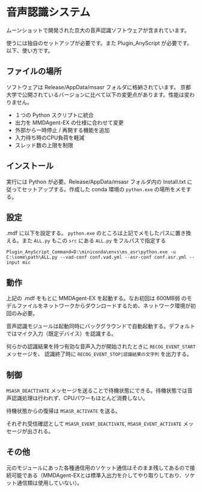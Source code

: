 # 音声認識システム

ムーンショットで開発された京大の音声認識ソフトウェアが含まれています。

使うには独自のセットアップが必要です。また Plugin_AnyScript が必要です。以下、使い方です。

## ファイルの場所

ソフトウェアは Release/AppData/msasr フォルダに格納されています。
京都大学で公開されているバージョンに比べて以下の変更点があります。性能は変わりません。

- １つの Python スクリプトに統合
- 出力を MMDAgent-EX の仕様に合わせて変更
- 外部から一時停止 / 再開する機能を追加
- 入力待ち時のCPU負荷を軽減
- スレッド数の上限を制限

## インストール

実行には Python が必要。Release/AppData/msasr フォルダ内の Install.txt に従ってセットアップする。作成した conda 環境の `python.exe` の場所をメモする。

## 設定

.mdf に以下を設定する。 `python.exe` のところは上記でメモしたパスに置き換える。また `ALL.py` もこの `src` にある `ALL.py` をフルパスで指定する

```text
Plugin_AnyScript_Command=D:\miniconda\envs\ms_asr\python.exe -u C:\some\path\ALL.py --vad-conf conf.vad.yml --asr-conf conf.asr.yml --input mic
```

## 動作

上記の .mdf をもとに MMDAgent-EX を起動する。なお初回は 600MB弱 のモデルファイルをネットワークからダウンロードするため、ネットワーク環境が初回のみ必要。

音声認識モジュールは起動同時にバックグラウンドで自動起動する。デフォルトではマイク入力（既定デバイス）を認識する。

何らかの認識結果を持つ有効な音声入力が開始されたときに `RECOG_EVENT_START` メッセージを、
認識終了時に `RECOG_EVENT_STOP|認識結果の文字列` を出力する。

## 制御

`MSASR_DEACTIVATE` メッセージを送ることで待機状態にできる。待機状態では音声認識処理は行われず、CPUパワーもほとんど消費しない。

待機状態からの復帰は `MSASR_ACTIVATE` を送る。

それぞれ受信確認として `MSASR_EVENT_DEACTIVATE`, `MSASR_EVENT_ACTIVATE` メッセージが出される。

## その他

元のモジュールにあった各種通信用のソケット通信はそのまま残してあるので接続可能である（MMDAgent-EXとは標準入出力を介してやり取りしており、ソケット通信類は使用していない）。
